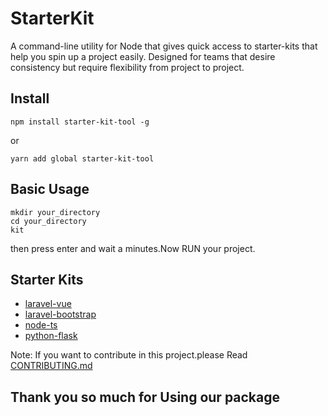 # StarterKit

A command-line utility for Node that gives quick access to starter-kits that
help you spin up a project easily. Designed for teams that desire consistency
but require flexibility from project to project.

## Install

```
npm install starter-kit-tool -g
```

or

```
yarn add global starter-kit-tool
```

## Basic Usage

```
mkdir your_directory
cd your_directory
kit
```

then press enter and wait a minutes.Now RUN your project.

## Starter Kits

- [laravel-vue](https://github.com/Naimul007A/laravel-vue.git)
- [laravel-bootstrap](https://github.com/Naimul007A/laravel-bootstrap.git)
- [node-ts](https://github.com/Naimul007A/node-ts.git)
- [python-flask](https://github.com/Naimul007A/python-flask-starterkit.git)

Note: If you want to contribute in this project.please Read [CONTRIBUTING.md](https://github.com/Naimul007A/starter-kit-tool/blob/main/CONTRIBUTING.md)

## Thank you so much for Using our package
